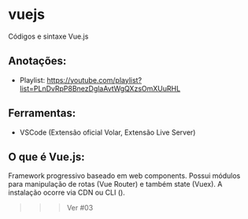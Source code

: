 # vuejs
Códigos e sintaxe Vue.js

## Anotações:
- Playlist: https://youtube.com/playlist?list=PLnDvRpP8BnezDglaAvtWgQXzsOmXUuRHL

## Ferramentas:
- VSCode (Extensão oficial Volar, Extensão Live Server)

## O que é Vue.js:
Framework progressivo baseado em web components. Possui módulos para manipulação de rotas (Vue Router) e também state (Vuex). A instalação ocorre via CDN ou CLI ().

>>> Ver #03
